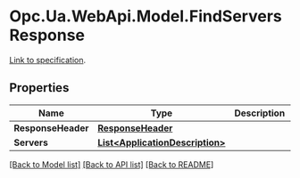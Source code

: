 # Opc.Ua.WebApi.Model.FindServersResponse
[Link to specification](https://reference.opcfoundation.org/v105/Core/docs/Part4/5.5.2/#5.5.2.2).

## Properties

Name | Type | Description | Notes
------------ | ------------- | ------------- | -------------
**ResponseHeader** | [**ResponseHeader**](ResponseHeader.md) |  | [optional] 
**Servers** | [**List&lt;ApplicationDescription&gt;**](ApplicationDescription.md) |  | [optional] 

[[Back to Model list]](../README.md#documentation-for-models) [[Back to API list]](../README.md#documentation-for-api-endpoints) [[Back to README]](../README.md)

